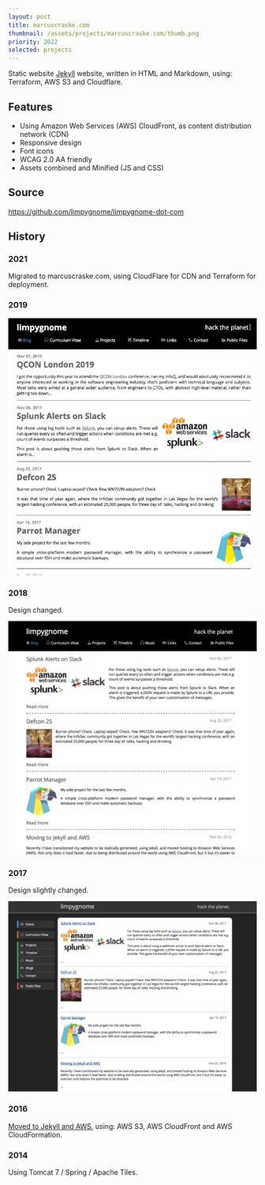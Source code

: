 ```yaml
---
layout: post
title: marcuscraske.com
thumbnail: /assets/projects/marcuscraske.com/thumb.png
priority: 2022
selected: projects
---
```


Static website [Jekyll](https://jekyllrb.com/) website, written in HTML and Markdown, using: Terraform, AWS S3
and Cloudflare.

## Features
- Using Amazon Web Services (AWS) CloudFront, as content distribution network (CDN)
- Responsive design
- Font icons
- WCAG 2.0 AA friendly
- Assets combined and Minified (JS and CSS)

## Source
<https://github.com/limpygnome/limpygnome-dot-com>

## History
### 2021
Migrated to marcuscraske.com, using CloudFlare for CDN and Terraform for deployment.

### 2019
<a href="/assets/projects/marcuscraske.com/2019-early.png">
    <img src="/assets/projects/marcuscraske.com/2019-early.png" alt="Screenshot of landing page" />
</a>

### 2018
Design changed.

<a href="/assets/projects/marcuscraske.com/2018-nov.png">
    <img src="/assets/projects/marcuscraske.com/2018-nov.png" alt="Screenshot of landing page" />
</a>

### 2017
Design slightly changed.

<a href="/assets/projects/marcuscraske.com/2017-nov.png">
    <img src="/assets/projects/marcuscraske.com/2017-nov.png" alt="Screenshot of landing page" />
</a>

### 2016
[Moved to Jekyll and AWS](/2016/11/02/moving-to-jekyll-and-aws), using: AWS S3, AWS CloudFront and AWS CloudFormation.

### 2014
Using Tomcat 7 / Spring / Apache Tiles.
